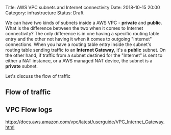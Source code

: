 Title: AWS VPC subnets and Internet connectivity
Date: 2018-10-15 20:00
Category: infrastructure
Status: Draft

We can have two kinds of subnets inside a AWS VPC - __private__ and __public__. What is the difference between
the two when it comes to Internet connectivity? The only difference is in one having a specific routing 
table entry and the other not having it when it comes to outgoing "Internet" connections. When you 
have a routing table entry inside the subnet's routing table sending traffic to an **Internet Gateway**, 
it's a __public__ subnet. On the other hand, if traffic from a subnet destined for the "Internet" is sent to either a 
NAT instance, or a AWS managed NAT device, the subnet is a __private__ subnet.

Let's discuss the flow of traffic

## Flow of traffic

## VPC Flow logs


https://docs.aws.amazon.com/vpc/latest/userguide/VPC_Internet_Gateway.html

